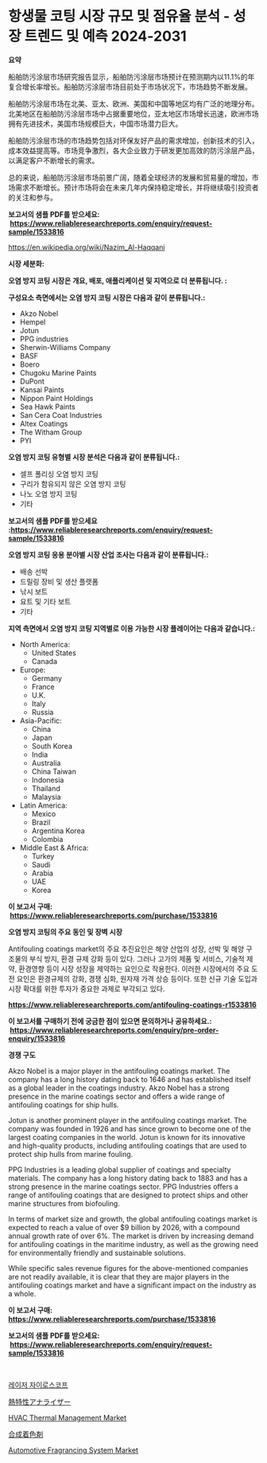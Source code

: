 <p><h1>항생물 코팅 시장 규모 및 점유율 분석 - 성장 트렌드 및 예측 2024-2031</h1></p><p><strong>요약</strong></p>
<p><p>船舶防污涂层市场研究报告显示，船舶防污涂层市场预计在预测期内以11.1%的年复合增长率增长。船舶防污涂层市场目前处于市场状况下，市场趋势不断发展。</p><p>船舶防污涂层市场在北美、亚太、欧洲、美国和中国等地区均有广泛的地理分布。北美地区在船舶防污涂层市场中占据重要地位，亚太地区市场增长迅速，欧洲市场拥有先进技术，美国市场规模巨大，中国市场潜力巨大。</p><p>船舶防污涂层市场的市场趋势包括对环保友好产品的需求增加，创新技术的引入，成本效益提高等。市场竞争激烈，各大企业致力于研发更加高效的防污涂层产品，以满足客户不断增长的需求。</p><p>总的来说，船舶防污涂层市场前景广阔，随着全球经济的发展和贸易量的增加，市场需求不断增长。预计市场将会在未来几年内保持稳定增长，并将继续吸引投资者的关注和参与。</p></p>
<p><strong>보고서의 샘플 PDF를 받으세요: &nbsp;<a href="https://www.reliableresearchreports.com/enquiry/request-sample/1533816">https://www.reliableresearchreports.com/enquiry/request-sample/1533816</a></strong></p>
<p><a href="https://en.wikipedia.org/wiki/Nazim_Al-Haqqani">https://en.wikipedia.org/wiki/Nazim_Al-Haqqani</a></p>
<p><strong>시장 세분화:</strong></p>
<p><strong> 오염 방지 코팅 시장은 개요, 배포, 애플리케이션 및 지역으로 더 분류됩니다. :</strong></p>
<p><strong>구성요소 측면에서는 오염 방지 코팅 시장은 다음과 같이 분류됩니다.:</strong></p>
<p><ul><li>Akzo Nobel</li><li>Hempel</li><li>Jotun</li><li>PPG industries</li><li>Sherwin-Williams Company</li><li>BASF</li><li>Boero</li><li>Chugoku Marine Paints</li><li>DuPont</li><li>Kansai Paints</li><li>Nippon Paint Holdings</li><li>Sea Hawk Paints</li><li>San Cera Coat Industries</li><li>Altex Coatings</li><li>The Witham Group</li><li>PYI</li></ul></p>
<p><strong> 오염 방지 코팅 유형별 시장 분석은 다음과 같이 분류됩니다.:</strong></p>
<p><ul><li>셀프 폴리싱 오염 방지 코팅</li><li>구리가 함유되지 않은 오염 방지 코팅</li><li>나노 오염 방지 코팅</li><li>기타</li></ul></p>
<p><strong>보고서의 샘플 PDF를 받으세요 :<a href="https://www.reliableresearchreports.com/enquiry/request-sample/1533816">https://www.reliableresearchreports.com/enquiry/request-sample/1533816</a></strong></p>
<p><strong> 오염 방지 코팅 응용 분야별 시장 산업 조사는 다음과 같이 분류됩니다.:</strong></p>
<p><ul><li>배송 선박</li><li>드릴링 장비 및 생산 플랫폼</li><li>낚시 보트</li><li>요트 및 기타 보트</li><li>기타</li></ul></p>
<p><strong>지역 측면에서 오염 방지 코팅 지역별로 이용 가능한 시장 플레이어는 다음과 같습니다.:</strong></p>
<p><ul>
    <li>
        North America:
        <ul>
            <li>United States</li>
            <li>Canada</li>
        </ul>
    </li>
    <li>
        Europe:
        <ul>
            <li>Germany</li>
            <li>France</li>
            <li>U.K.</li>
            <li>Italy</li>
            <li>Russia</li>
        </ul>
    </li>
    <li>
        Asia-Pacific:
        <ul>
            <li>China</li>
            <li>Japan</li>
            <li>South Korea</li>
            <li>India</li>
            <li>Australia</li>
            <li>China Taiwan</li>
            <li>Indonesia</li>
            <li>Thailand</li>
            <li>Malaysia</li>
        </ul>
    </li>
    <li>
        Latin America:
        <ul>
            <li>Mexico</li>
            <li>Brazil</li>
            <li>Argentina Korea</li>
            <li>Colombia</li>
        </ul>
    </li>
    <li>
        Middle East & Africa:
        <ul>
            <li>Turkey</li>
            <li>Saudi</li>
            <li>Arabia</li>
            <li>UAE</li>
            <li>Korea</li>
        </ul>
    </li>
    </ul></p>
<p><strong>이 보고서 구매: &nbsp;<a href="https://www.reliableresearchreports.com/purchase/1533816">https://www.reliableresearchreports.com/purchase/1533816</a></strong></p>
<p><strong>오염 방지 코팅의 주요 동인 및 장벽 시장</strong></p>
<p><p>Antifouling coatings market의 주요 추진요인은 해양 산업의 성장, 선박 및 해양 구조물의 부식 방지, 환경 규제 강화 등이 있다. 그러나 고가의 제품 및 서비스, 기술적 제약, 환경영향 등이 시장 성장을 제약하는 요인으로 작용한다. 이러한 시장에서의 주요 도전 요인은 환경규제의 강화, 경쟁 심화, 원자재 가격 상승 등이다. 또한 신규 기술 도입과 시장 확대를 위한 투자가 중요한 과제로 부각되고 있다.</p></p>
<p><strong><a href="https://www.reliableresearchreports.com/antifouling-coatings-r1533816">https://www.reliableresearchreports.com/antifouling-coatings-r1533816</a></strong></p>
<p><strong>이 보고서를 구매하기 전에 궁금한 점이 있으면 문의하거나 공유하세요.: &nbsp;<a href="https://www.reliableresearchreports.com/enquiry/pre-order-enquiry/1533816">https://www.reliableresearchreports.com/enquiry/pre-order-enquiry/1533816</a></strong></p>
<p><strong>경쟁 구도</strong></p>
<p><p>Akzo Nobel is a major player in the antifouling coatings market. The company has a long history dating back to 1646 and has established itself as a global leader in the coatings industry. Akzo Nobel has a strong presence in the marine coatings sector and offers a wide range of antifouling coatings for ship hulls.</p><p>Jotun is another prominent player in the antifouling coatings market. The company was founded in 1926 and has since grown to become one of the largest coating companies in the world. Jotun is known for its innovative and high-quality products, including antifouling coatings that are used to protect ship hulls from marine fouling.</p><p>PPG Industries is a leading global supplier of coatings and specialty materials. The company has a long history dating back to 1883 and has a strong presence in the marine coatings sector. PPG Industries offers a range of antifouling coatings that are designed to protect ships and other marine structures from biofouling.</p><p>In terms of market size and growth, the global antifouling coatings market is expected to reach a value of over $9 billion by 2026, with a compound annual growth rate of over 6%. The market is driven by increasing demand for antifouling coatings in the maritime industry, as well as the growing need for environmentally friendly and sustainable solutions.</p><p>While specific sales revenue figures for the above-mentioned companies are not readily available, it is clear that they are major players in the antifouling coatings market and have a significant impact on the industry as a whole.</p></p>
<p><strong>이 보고서 구매: &nbsp; <a href="https://www.reliableresearchreports.com/purchase/1533816">https://www.reliableresearchreports.com/purchase/1533816</a></strong></p>
<p><strong>보고서의 샘플 PDF를 받으세요: &nbsp;<a href="https://www.reliableresearchreports.com/enquiry/request-sample/1533816">https://www.reliableresearchreports.com/enquiry/request-sample/1533816</a></strong><strong></strong></p>
<p>&nbsp;</p>
<p><p><a href="https://github.com/LuckeyCorbin/Market-Research-Report-List-1/blob/main/830894017700.md">레이저 자이로스코프</a></p><p><a href="https://github.com/DanykaKilback/Market-Research-Report-List-2/blob/main/703950611898.md">熱特性アナライザー</a></p><p><a href="https://github.com/sydneyHley85/Market-Research-Report-List-1/blob/main/hvac-thermal-management-market.md">HVAC Thermal Management Market</a></p><p><a href="https://github.com/RandallRunte2023/Market-Research-Report-List-2/blob/main/523191311897.md">合成着色剤</a></p><p><a href="https://github.com/JordyBecker/Market-Research-Report-List-1/blob/main/automotive-fragrancing-system-market.md">Automotive Fragrancing System Market</a></p></p>